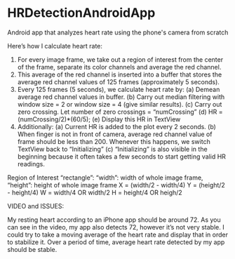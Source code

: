 # HRDetectionAndroidApp
Android app that analyzes heart rate using the phone's camera from scratch

Here’s how I calculate heart rate:

1. For every image frame, we take out a region of interest from the center of the frame, separate its color channels and average the red channel.
2. This average of the red channel is inserted into a buffer that stores the average red channel values of 125 frames (approximately 5 seconds).
3. Every 125 frames (5 seconds), we calculate heart rate by:
	(a) Demean average red channel values in buffer.
	(b) Carry out median filtering with window size = 2 or window size = 4 (give similar results). 
	(c) Carry out zero crossing. Let number of zero crossings = “numCrossing”
	(d) HR = (numCrossing/2)*(60/5);
	(e) Display this HR in TextView
4. Additionally:
	(a) Current HR is added to the plot every 2 seconds. 
	(b) When finger is not in front of camera, average red channel value of frame should be less than 200. Whenever this happens, we switch TextView back to “Initializing”
	(c) “Initializing” is also visible in the beginning because it often takes a few seconds to start getting valid HR readings. 

Region of Interest “rectangle”:
“width”: width of whole image frame, “height”: height of whole image frame
X = (width/2 - width/4)
Y = (height/2 - height/4)
W = width/4 OR width/2
H = height/4 OR heigh/2 


VIDEO and ISSUES:

My resting heart according to an iPhone app should be around 72. As you can see in the video, my app also detects 72, however it’s not very stable. I could try to take a moving average of the heart rate and display that in order to stabilize it. Over a period of time, average heart rate detected by my app should be stable. 